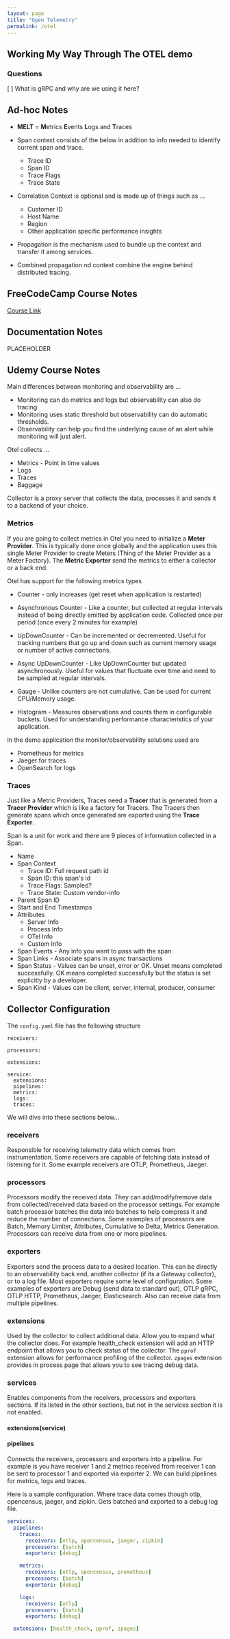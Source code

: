 ```yaml
---
layout: page
title: "Open Telemetry"
permalink: /otel
---
```


## Working My Way Through The OTEL demo

### Questions

[ ] What is gRPC and why are we using it here?

## Ad-hoc Notes

* **MELT** = **M**etrics **E**vents **L**ogs and **T**races

* Span context consists of the below in addition to info needed to identify current span and trace.
  * Trace ID
  * Span ID
  * Trace Flags
  * Trace State

* Correlation Context is optional and is made up of things such as ...
  * Customer ID
  * Host Name
  * Region
  * Other application specific performance insights

* Propagation is the mechanism used to bundle up the context and transfer it among services.

* Combined propagation nd context combine the engine behind distributed tracing.

## FreeCodeCamp Course Notes

[Course Link](https://youtu.be/r8UvWSX3KA8?si=elB3iPN508vZP-CQ)

## Documentation Notes

PLACEHOLDER

## Udemy Course Notes

Main differences between monitoring and observability are ...

* Monitoring can do metrics and logs but observability can also do tracing.
* Monitoring uses static threshold but observability can do automatic thresholds.
* Observability can help you find the underlying cause of an alert while monitoring will just alert.

Otel collects ...

* Metrics - Point in time values
* Logs
* Traces
* Baggage

Collector is a proxy server that collects the data, processes it and sends it to a backend of your choice.

### Metrics

If you are going to collect metrics in Otel you need to initialize a **Meter Provider**. This is typically done once globally and the application uses this single Meter Provider to create Meters (Thing of the Meter Provider as a Meter Factory). The **Metric Exporter** send the metrics to either a collector or a back end.

Otel has support for the following metrics types

* Counter - only increases (get reset when application is restarted)

* Asynchronous Counter - Like a counter, but collected at regular intervals instead of being directly emitted by application code. Collected once per period (once every 2 minutes for example)

* UpDownCounter - Can be incremented or decremented. Useful for tracking numbers that go up and down such as current memory usage or number of active connections.

* Async UpDownCounter - Like UpDownCounter but updated asynchronously. Useful for values that fluctuate over time and need to be sampled at regular intervals.

* Gauge - Unlike counters are not cumulative. Can be used for current CPU/Memory usage.

* Histogram - Measures observations and counts them in configurable buckets. Used for understanding performance characteristics of your application.

In the demo application the monitor/observability solutions used are

* Prometheus for metrics
* Jaeger for traces
* OpenSearch for logs

### Traces

Just like a Metric Providers, Traces need a **Tracer** that is generated from a **Tracer Provider** which is like a factory for Tracers. The Tracers then generate spans which once generated are exported using the **Trace Exporter**.

Span is a unit for work and there are 9 pieces of information collected in a Span.

* Name
* Span Context
  * Trace ID: Full request path id
  * Span ID: this span's id
  * Trace Flags: Sampled?
  * Trace State: Custom vendor-info
* Parent Span ID
* Start and End Timestamps
* Attributes
  * Server Info
  * Process Info
  * OTel Info
  * Custom Info
* Span Events - Any info you want to pass with the span
* Span Links - Associate spans in async transactions
* Span Status - Values can be unset, error or OK. Unset means completed successfully. OK means completed successfully but the status is set explicitly by a developer.
* Span Kind - Values can be client, server, internal, producer, consumer

## Collector Configuration

The `config.yaml` file has the following structure 

```text
receivers:

processors:

extensions:

service:
  extensions:
  pipelines:
  metrics:
  logs:
  traces:
```

We will dive into these sections below...

### receivers

Responsible for receiving telemetry data which comes from instrumentation. Some receivers are capable of fetching data instead of listening for it. Some example receivers are OTLP, Prometheus, Jaeger.

### processors

Processors modify the received data. They can add/modify/remove data from collected/received data based on the processor settings. For example batch processor batches the data into batches to help compress it and reduce the number of connections. Some examples of processors are Batch, Memory Limiter, Attributes, Cumulative to Delta, Metrics Generation. Processors can receive data from one or more pipelines.

### exporters

Exporters send the process data to a desired location. This can be directly to an observability back end, another collector (if its a Gateway collector), or to a log file. Most exporters require some level of configuration. Some examples of exporters are Debug (send data to standard out), OTLP gRPC, OTLP HTTP, Prometheus, Jaeger, Elasticsearch. Also can receive data from multiple pipelines.

### extensions

Used by the collector to collect additional data. Allow you to expand what the collector does. For example health_check extension will add an HTTP endpoint that allows you to check status of the collector. The `pprof` extension allows for performance profiling of the collector. `zpages` extension provides in process page that allows you to see tracing debug data.

### services

Enables components from the receivers, processors and exporters sections. If its listed in the other sections, but not in the services section it is not enabled.

#### extensions(service)

#### pipelines

Connects the receivers, processors and exporters into a pipeline. For example is you have receiver 1 and 2 metrics received from receiver 1 can be sent to processor 1 and exported via exporter 2. We can build pipelines for metrics, logs and traces.

Here is a sample configuration. Where trace data comes though otlp, opencensus, jaeger, and zipkin. Gets batched and exported to a debug log file.

```yaml
services:
  pipelines:
    traces:
      receivers: [otlp, opencensus, jaeger, zipkin]
      processors: [batch]
      exporters: [debug]

    metrics:
      receivers: [otlp, opencensus, prometheus]
      processors: [batch]
      exporters: [debug]

    logs:
      receivers: [otlp]
      processors: [batch]
      exporters: [debug]

  extensions: [health_check, pprof, zpages]
```
